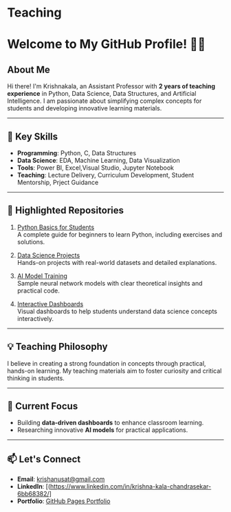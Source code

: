 # Teaching

# Welcome to My GitHub Profile! 👩‍🏫  

## About Me  
Hi there! I'm Krishnakala, an Assistant Professor with **2 years of teaching experience** in Python, Data Science, Data Structures, and Artificial Intelligence. I am passionate about simplifying complex concepts for students and developing innovative learning materials.  

---

## 🔑 Key Skills  
- **Programming**: Python, C, Data Structures  
- **Data Science**: EDA, Machine Learning, Data Visualization  
- **Tools**: Power BI, Excel,Visual Studio, Jupyter Notebook  
- **Teaching**: Lecture Delivery, Curriculum Development, Student Mentorship, Prject Guidance  

---

## 📂 Highlighted Repositories  
1. [Python Basics for Students](#)  
   A complete guide for beginners to learn Python, including exercises and solutions.  
   
2. [Data Science Projects](#)  
   Hands-on projects with real-world datasets and detailed explanations.  

3. [AI Model Training](#)  
   Sample neural network models with clear theoretical insights and practical code.  

4. [Interactive Dashboards](#)  
   Visual dashboards to help students understand data science concepts interactively.  

---

## 💡 Teaching Philosophy  
I believe in creating a strong foundation in concepts through practical, hands-on learning. My teaching materials aim to foster curiosity and critical thinking in students.  

---

## 🌟 Current Focus  
- Building **data-driven dashboards** to enhance classroom learning.  
- Researching innovative **AI models** for practical applications.  

---

## 📫 Let's Connect  
- **Email**: krishanusat@gmail.com  
- **LinkedIn**: [(https://www.linkedin.com/in/krishna-kala-chandrasekar-6bb68382/]  
- **Portfolio**: [GitHub Pages Portfolio](#)  
